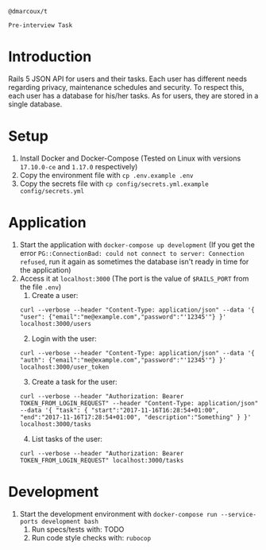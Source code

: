 ```
@dmarcoux/t

Pre-interview Task
```

# Introduction

Rails 5 JSON API for users and their tasks. Each user has different needs
regarding privacy, maintenance schedules and security. To respect this, each
user has a database for his/her tasks. As for users, they are stored in a single
database.

# Setup

1. Install Docker and Docker-Compose (Tested on Linux with versions `17.10.0-ce`
   and `1.17.0` respectively)
2. Copy the environment file with `cp .env.example .env`
3. Copy the secrets file with `cp config/secrets.yml.example config/secrets.yml`

# Application

1. Start the application with `docker-compose up development` (If you get the
   error `PG::ConnectionBad: could not connect to server: Connection refused`,
   run it again as sometimes the database isn't ready in time for the
   application)
2. Access it at `localhost:3000` (The port is the value of `$RAILS_PORT` from the file `.env`)
    1. Create a user:
    ```shell
    curl --verbose --header "Content-Type: application/json" --data '{ "user": {"email":"me@example.com","password":"'12345'"} }' localhost:3000/users
    ```
    2. Login with the user:
    ```shell
    curl --verbose --header "Content-Type: application/json" --data '{ "auth": {"email":"me@example.com","password":"'12345'"} }' localhost:3000/user_token
    ```
    3. Create a task for the user:
    ```shell
    curl --verbose --header "Authorization: Bearer TOKEN_FROM_LOGIN_REQUEST" --header "Content-Type: application/json" --data '{ "task": { "start":"2017-11-16T16:28:54+01:00", "end":"2017-11-16T17:28:54+01:00", "description":"Something" } }' localhost:3000/tasks
    ```
    4. List tasks of the user:
    ```shell
    curl --verbose --header "Authorization: Bearer TOKEN_FROM_LOGIN_REQUEST" localhost:3000/tasks
    ```

# Development

1. Start the development environment with `docker-compose run --service-ports development bash`
    1. Run specs/tests with: TODO
    2. Run code style checks with: `rubocop`
